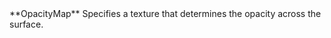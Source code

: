 <tr>
<td>**OpacityMap**</td>
<td>Specifies a texture that determines the opacity across the surface.</td>
</tr>